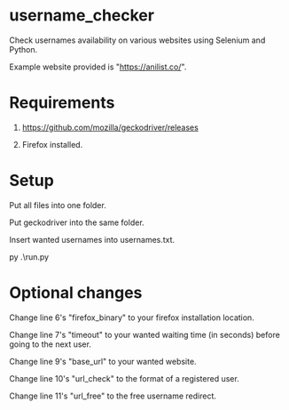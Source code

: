 # username_checker
Check usernames availability on various websites using Selenium and Python.

Example website provided is "https://anilist.co/".

# Requirements
1. https://github.com/mozilla/geckodriver/releases

2. Firefox installed.

# Setup
Put all files into one folder.

Put geckodriver into the same folder.

Insert wanted usernames into usernames.txt.

py .\run.py

# Optional changes
Change line 6's "firefox_binary" to your firefox installation location.

Change line 7's "timeout" to your wanted waiting time (in seconds) before going to the next user.

Change line 9's "base_url" to your wanted website.

Change line 10's "url_check" to the format of a registered user.

Change line 11's "url_free" to the free username redirect.

